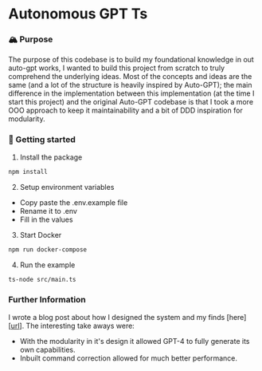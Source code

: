 # Autonomous GPT Ts

### 🏔 Purpose
The purpose of this codebase is to build my foundational knowledge in out auto-gpt works, I wanted to build this project from scratch to truly comprehend the underlying ideas. Most of the concepts and ideas are the same (and a lot of the structure is heavily inspired by Auto-GPT); the main difference in the implementation between this implementation (at the time I start this project) and the original Auto-GPT codebase is that I took a more OOO approach to keep it maintainability and a bit of DDD inspiration for modularity.

### 🚀 Getting started

1. Install the package

```bash
npm install
```

2. Setup environment variables

- Copy paste the .env.example file 
- Rename it to .env
- Fill in the values

3. Start Docker

```bash
npm run docker-compose
```

4. Run the example

```bash
ts-node src/main.ts
```

### Further Information
I wrote a blog post about how I designed the system and my finds [here][[url](https://darylrodrigo.notion.site/Building-a-Typescript-Version-of-Auto-GPT-Implementation-and-Findings-3a4d30fc6e8c48329ad03ab3f7a4aeed)]. The interesting take aways were:
- With the modularity in it's design it allowed GPT-4 to fully generate its own capabilities.
- Inbuilt command correction allowed for much better performance.
